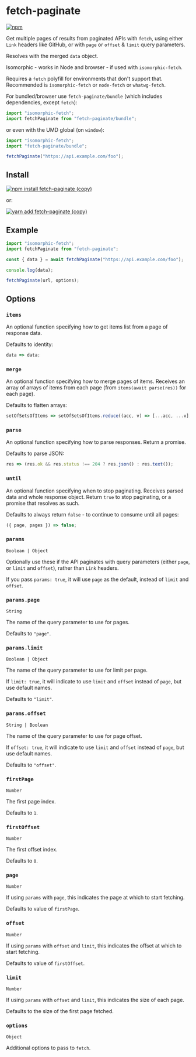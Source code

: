 # fetch-paginate

[![npm](https://img.shields.io/npm/v/fetch-paginate.svg)](https://www.npmjs.com/package/fetch-paginate)

Get multiple pages of results from paginated APIs with `fetch`,
using either `Link` headers like GitHub,
or with `page` or `offset` & `limit` query parameters.

Resolves with the merged `data` object.

Isomorphic - works in Node and browser - if used with `isomorphic-fetch`.

Requires a `fetch` polyfill for environments that don't support that.
Recommended is `isomorphic-fetch` or `node-fetch` or `whatwg-fetch`.

For bundled/browser use `fetch-paginate/bundle` (which includes dependencies, except `fetch`):

```js
import "isomorphic-fetch";
import fetchPaginate from "fetch-paginate/bundle";
```

or even with the UMD global (on `window`):

```js
import "isomorphic-fetch";
import "fetch-paginate/bundle";

fetchPaginate("https://api.example.com/foo");
```

## Install

[![npm install fetch-paginate (copy)](https://copyhaste.com/i?t=npm%20install%20fetch-paginate)](https://copyhaste.com/c?t=npm%20install%20fetch-paginate "npm install fetch-paginate (copy)")

or:

[![yarn add fetch-paginate (copy)](https://copyhaste.com/i?t=yarn%20add%20fetch-paginate)](https://copyhaste.com/c?t=yarn%20add%20fetch-paginate "yarn add fetch-paginate (copy)")

## Example

```js
import "isomorphic-fetch";
import fetchPaginate from "fetch-paginate";

const { data } = await fetchPaginate("https://api.example.com/foo");

console.log(data);
```

```js
fetchPaginate(url, options);
```

## Options

### `items`

An optional function specifying how to get items list from a page of response data.

Defaults to identity:

```js
data => data;
```

### `merge`

An optional function specifying how to merge pages of items.
Receives an array of arrays of items from each page (from `items(await parse(res))` for each page).

Defaults to flatten arrays:

```js
setOfSetsOfItems => setOfSetsOfItems.reduce((acc, v) => [...acc, ...v], []);
```

### `parse`

An optional function specifying how to parse responses. Return a promise.

Defaults to parse JSON:

```js
res => (res.ok && res.status !== 204 ? res.json() : res.text());
```

### `until`

An optional function specifying when to stop paginating. Receives parsed data and whole response object. Return `true` to stop paginating, or a promise that resolves as such.

Defaults to always return `false` - to continue to consume until all pages:

```js
({ page, pages }) => false;
```

### `params`

`Boolean | Object`

Optionally use these if the API paginates with query parameters (either `page`, or `limit` and `offset`), rather than `Link` headers.

If you pass `params: true`, it will use `page` as the default, instead of `limit` and `offset`.

### `params.page`

`String`

The name of the query parameter to use for pages.

Defaults to `"page"`.

### `params.limit`

`Boolean | Object`

The name of the query parameter to use for limit per page.

If `limit: true`, it will indicate to use `limit` and `offset` instead of `page`, but use default names.

Defaults to `"limit"`.

### `params.offset`

`String | Boolean`

The name of the query parameter to use for page offset.

If `offset: true`, it will indicate to use `limit` and `offset` instead of `page`, but use default names.

Defaults to `"offset"`.

### `firstPage`

`Number`

The first page index.

Defaults to `1`.

### `firstOffset`

`Number`

The first offset index.

Defaults to `0`.

### `page`

`Number`

If using `params` with `page`, this indicates the page at which to start fetching.

Defaults to value of `firstPage`.

### `offset`

`Number`

If using `params` with `offset` and `limit`, this indicates the offset at which to start fetching.

Defaults to value of `firstOffset`.

### `limit`

`Number`

If using `params` with `offset` and `limit`, this indicates the size of each page.

Defaults to the size of the first page fetched.

### `options`

`Object`

Additional options to pass to `fetch`.
